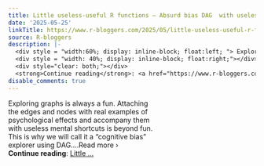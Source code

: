 ```yaml
---
title: Little useless-useful R functions – Absurd bias DAG  with useless mental shortcuts
date: '2025-05-25'
linkTitle: https://www.r-bloggers.com/2025/05/little-useless-useful-r-functions-absurd-bias-dag-with-useless-mental-shortcuts/
source: R-bloggers
description: |-
  <div style = "width:60%; display: inline-block; float:left; "> Exploring graphs is always a fun. Attaching the edges and nodes with real examples of psychological effects and accompany them with useless mental shortcuts is beyond fun. This is why we will call it a “cognitive bias” explorer using DAG.…Read more ›</div>
  <div style = "width: 40%; display: inline-block; float:right;"></div>
  <div style="clear: both;"></div>
  <strong>Continue reading</strong>: <a href="https://www.r-bloggers.com/2025/05/little-useless-useful-r-functions-absurd-bias-dag-with-useless-mental-shortcuts/">Little ...
disable_comments: true
---
```

<div style = "width:60%; display: inline-block; float:left; "> Exploring graphs is always a fun. Attaching the edges and nodes with real examples of psychological effects and accompany them with useless mental shortcuts is beyond fun. This is why we will call it a “cognitive bias” explorer using DAG.…Read more ›</div>
<div style = "width: 40%; display: inline-block; float:right;"></div>
<div style="clear: both;"></div>
<strong>Continue reading</strong>: <a href="https://www.r-bloggers.com/2025/05/little-useless-useful-r-functions-absurd-bias-dag-with-useless-mental-shortcuts/">Little ...